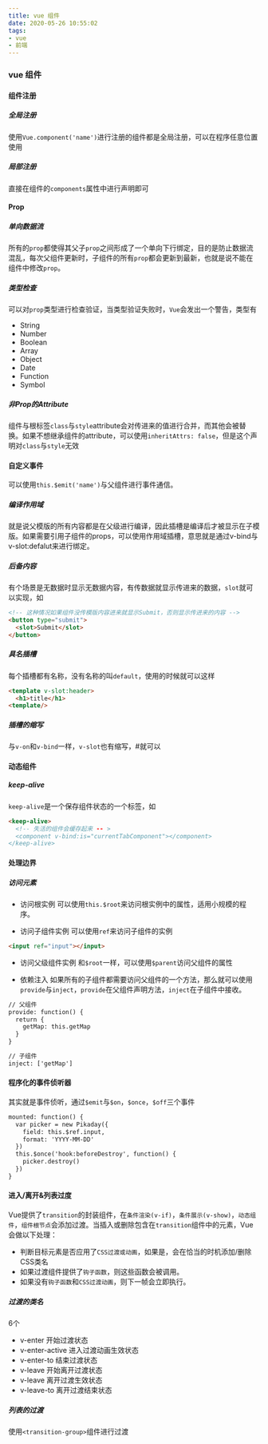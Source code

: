 ```yaml
---
title: vue 组件
date: 2020-05-26 10:55:02
tags:
- vue
- 前端
---
```


###  vue 组件

#### 组件注册

##### 全局注册
使用`Vue.component('name')`进行注册的组件都是全局注册，可以在程序任意位置使用

##### 局部注册
直接在组件的`components`属性中进行声明即可


#### Prop

##### 单向数据流
所有的`prop`都使得其父子`prop`之间形成了一个单向下行绑定，目的是防止数据流混乱，每次父组件更新时，子组件的所有`prop`都会更新到最新，也就是说不能在组件中修改`prop`。

##### 类型检查
可以对`prop`类型进行检查验证，当类型验证失败时，`Vue`会发出一个警告，类型有
- String
- Number
- Boolean
- Array
- Object
- Date
- Function
- Symbol

##### 非Prop的Attribute
组件与根标签`class`与`style`attribute会对传进来的值进行合并，而其他会被替换。如果不想继承组件的attribute，可以使用`inheritAttrs: false`，但是这个声明对`class`与`style`无效

#### 自定义事件
可以使用`this.$emit('name')`与父组件进行事件通信。

##### 编译作用域
就是说父模版的所有内容都是在父级进行编译，因此插槽是编译后才被显示在子模版。如果需要引用子组件的props，可以使用作用域插槽，意思就是通过v-bind与v-slot:defalut来进行绑定。

##### 后备内容
有个场景是无数据时显示无数据内容，有传数据就显示传进来的数据，`slot`就可以实现，如
```html
<!-- 这种情况如果组件没传模版内容进来就显示Submit，否则显示传进来的内容 -->
<button type="submit">
  <slot>Submit</slot>
</button>
```

##### 具名插槽
每个插槽都有名称，没有名称的叫`default`，使用的时候就可以这样
```html
<template v-slot:header>
  <h1>title</h1>
<template/>
```

##### 插槽的缩写
与`v-on`和`v-bind`一样，`v-slot`也有缩写，#就可以


#### 动态组件

##### keep-alive
`keep-alive`是一个保存组件状态的一个标签，如
```html
<keep-alive>
  <!-- 失活的组件会缓存起来 -- >
  <component v-bind:is="currentTabComponent"></component>
</keep-alive>
```

#### 处理边界

##### 访问元素
- 访问根实例
可以使用`this.$root`来访问根实例中的属性，适用小规模的程序。

- 访问子组件实例
可以使用`ref`来访问子组件的实例
```html
<input ref="input"></input>
```

- 访问父级组件实例
和`$root`一样，可以使用`$parent`访问父组件的属性

- 依赖注入
如果所有的子组件都需要访问父组件的一个方法，那么就可以使用`provide`与`inject`，`provide`在父组件声明方法，`inject`在子组件中接收。
```html
// 父组件
provide: function() {
  return {
    getMap: this.getMap
  } 
}

// 子组件
inject: ['getMap']
```

#### 程序化的事件侦听器
其实就是事件侦听，通过`$emit`与`$on`，`$once`，`$off`三个事件
```html
mounted: function() {
  var picker = new Pikaday({
    field: this.$ref.input,
    format: 'YYYY-MM-DD'
  }) 
  this.$once('hook:beforeDestroy', function() {
    picker.destroy()
  })
}
```

#### 进入/离开&列表过度
Vue提供了`transition`的封装组件，在`条件渲染(v-if)`，`条件展示(v-show)`，`动态组件`，`组件根节点`会添加过渡。当插入或删除包含在`transition`组件中的元素，Vue会做以下处理：
- 判断目标元素是否应用了`CSS过渡或动画`，如果是，会在恰当的时机添加/删除CSS类名
- 如果过渡组件提供了`钩子函数`，则这些函数会被调用。
- 如果没有`钩子函数`和`CSS过渡动画`，则下一帧会立即执行。
##### 过渡的类名
6个
- v-enter
开始过渡状态
- v-enter-active
进入过渡动画生效状态
- v-enter-to
结束过渡状态
- v-leave
开始离开过渡状态
- v-leave
离开过渡生效状态
- v-leave-to
离开过渡结束状态

##### 列表的过渡
使用`<transition-group>`组件进行过渡
